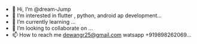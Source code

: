 - 👋 Hi, I’m @dream-Jump
- 👀 I’m interested in flutter , python, android ap development...
- 🌱 I’m currently learning ...
- 💞️ I’m looking to collaborate on ...
- 📫 How to reach me dewangr25@gmail.com
watsapp +919898262069...

<!---
dream-Jump/dream-Jump is a ✨ special ✨ repository because its `README.md` (this file) appears on your GitHub profile.
You can click the Preview link to take a look at your changes.
--->
